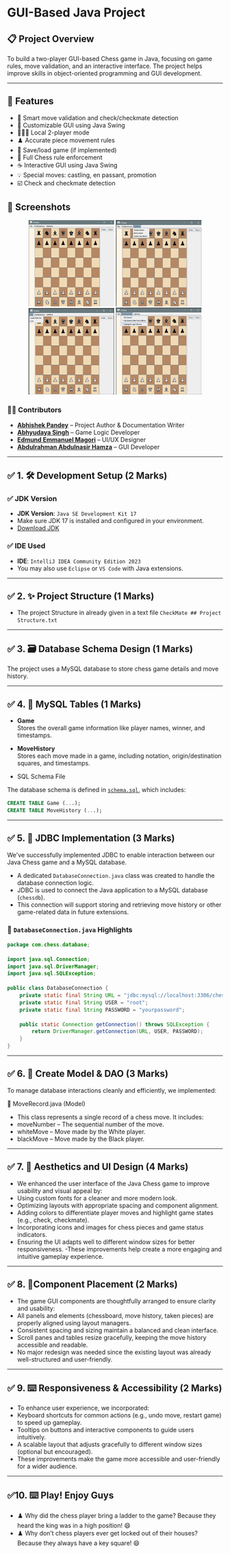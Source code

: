 # GUI-Based Java Project

## 📋 Project Overview       
To build a two-player GUI-based Chess game in Java, focusing on game rules, move validation, and an interactive interface. The project helps improve skills in object-oriented programming and GUI development.

---

## 📌 Features
- 🧠 Smart move validation and check/checkmate detection
- 🎨 Customizable GUI using Java Swing
- 🧑‍🤝‍🧑 Local 2-player mode
- ♟️ Accurate piece movement rules
- 💾 Save/load game (if implemented)
- 🧰 Full Chess rule enforcement
- ☕ Interactive GUI using Java Swing
- 💡 Special moves: castling, en passant, promotion
- ☑️ Check and checkmate detection


## 📸 Screenshots
<p align="center">
  <img src="Screenshots/png1.png" width="200"/>
  <img src="Screenshots/png2.png" width="200"/>
  <br>
  <img src="Screenshots/png3.png" width="200"/>
  <img src="Screenshots/png4.png" width="200"/>
</p>


### 👨‍💻 Contributors

- [**Abhishek Pandey**](https://github.com/abhishekdpandey18) – Project Author & Documentation Writer
- [**Abhyudaya Singh**](https://github.com/username) – Game Logic Developer
- [**Edmund Emmanuel Magori**](https://github.com/kyliz) – UI/UX Designer
- [**Abdulrahman Abdulnasir Hamza**](https://github.com/raman-ah) – GUI Developer

***

## ✅ 1. 🛠️ Development Setup (2 Marks)

### ✅ JDK Version         
- **JDK Version**: `Java SE Development Kit 17`
- Make sure JDK 17 is installed and configured in your environment.
- [Download JDK](https://www.oracle.com/java/technologies/javase-downloads.html)

### ✅ IDE Used
- **IDE**: `IntelliJ IDEA Community Edition 2023`
- You may also use `Eclipse` or `VS Code` with Java extensions.
   
---

## ✅ 2. ✨ Project Structure       (1 Marks)
- The project Structure in already given in a text file `CheckMate ## Project Structure.txt`

---

## ✅ 3. 🗃️ Database Schema Design (1 Marks)
The project uses a MySQL database to store chess game details and move history.

---
 
## ✅ 4. 📂 MySQL Tables   (1 Marks)

- **Game**  
  Stores the overall game information like player names, winner, and timestamps.

- **MoveHistory**  
  Stores each move made in a game, including notation, origin/destination squares, and timestamps.
  
- SQL Schema File

The database schema is defined in [`schema.sql`](schema.sql), which includes:
 

```sql
CREATE TABLE Game (...);
CREATE TABLE MoveHistory (...);
```

---

 
## ✅ 5. 🌸 JDBC Implementation (3 Marks)

We've successfully implemented JDBC to enable interaction between our Java Chess game and a MySQL database.

- A dedicated `DatabaseConnection.java` class was created to handle the database connection logic.
- JDBC is used to connect the Java application to a MySQL database (`chessdb`).
- This connection will support storing and retrieving move history or other game-related data in future extensions.

### 📄 `DatabaseConnection.java` Highlights

```java
package com.chess.database;

import java.sql.Connection;
import java.sql.DriverManager;
import java.sql.SQLException;

public class DatabaseConnection {
    private static final String URL = "jdbc:mysql://localhost:3306/chessdb";
    private static final String USER = "root";
    private static final String PASSWORD = "yourpassword";

    public static Connection getConnection() throws SQLException {
        return DriverManager.getConnection(URL, USER, PASSWORD);
    }
}
```

---


## ✅ 6. 🎀 Create Model & DAO (3 Marks)
To manage database interactions cleanly and efficiently, we implemented:

🧩 MoveRecord.java (Model)
- This class represents a single record of a chess move. It includes:
- moveNumber – The sequential number of the move.
- whiteMove – Move made by the White player.
- blackMove – Move made by the Black player. 

---

## ✅ 7. 🎨 Aesthetics and UI Design (4 Marks)
- We enhanced the user interface of the Java Chess game to improve usability and visual appeal by:
- Using custom fonts for a cleaner and more modern look.
- Optimizing layouts with appropriate spacing and component alignment.
- Adding colors to differentiate player moves and highlight game states (e.g., check, checkmate).
- Incorporating icons and images for chess pieces and game status indicators.
- Ensuring the UI adapts well to different window sizes for better responsiveness.
-These improvements help create a more engaging and intuitive gameplay experience.

---

## ✅ 8. 🥇Component Placement (2 Marks)
- The game GUI components are thoughtfully arranged to ensure clarity and usability:
- All panels and elements (chessboard, move history, taken pieces) are properly aligned using layout managers.
- Consistent spacing and sizing maintain a balanced and clean interface.
- Scroll panes and tables resize gracefully, keeping the move history accessible and readable.
- No major redesign was needed since the existing layout was already well-structured and user-friendly.

---

## ✅ 9. ⌨️ Responsiveness & Accessibility (2 Marks)
- To enhance user experience, we incorporated:
- Keyboard shortcuts for common actions (e.g., undo move, restart game) to speed up gameplay.
- Tooltips on buttons and interactive components to guide users intuitively.
- A scalable layout that adjusts gracefully to different window sizes (optional but encouraged).
- These improvements make the game more accessible and user-friendly for a wider audience.

---

## ✅10. ⌨️ Play! Enjoy Guys
- ♟️ Why did the chess player bring a ladder to the game?
Because they heard the king was in a high position! 😄
- ♟️ Why don’t chess players ever get locked out of their houses?
Because they always have a key square! 😄
